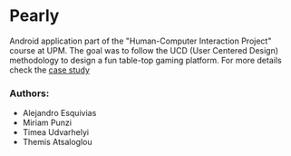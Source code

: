 # Pearly

Android application part of the "Human-Computer Interaction Project" course at UPM. The goal was to follow the UCD (User Centered Design) methodology to design a fun table-top gaming platform. For more details check the [case study](https://esq0001.github.io/)  
  
### Authors:  
- Alejandro Esquivias
- Miriam Punzi
- Timea Udvarhelyi
- Themis Atsaloglou
